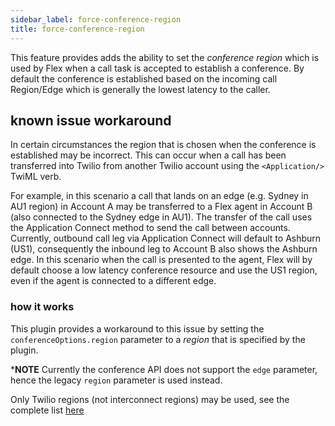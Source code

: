 ```yaml
---
sidebar_label: force-conference-region
title: force-conference-region
---
```


This feature provides adds the ability to set the _conference region_ which is used by Flex when a call task is accepted to establish a conference. By default the conference is established based on the incoming call Region/Edge which is generally the lowest latency to the caller. 

## known issue workaround
In certain circumstances the region that is chosen when the conference is established may be incorrect. This can occur when a call has been transferred into Twilio from another Twilio account using the `<Application/>` TwiML verb. 

For example, in this scenario a call that lands on an edge (e.g. Sydney in AU1 region) in Account A may be transferred to a Flex agent in Account B (also connected to the Sydney edge in AU1).  The transfer of the call uses the Application Connect method to send the call between accounts. Currently, outbound call leg via Application Connect will default to Ashburn (US1), consequently the inbound leg to Account B also shows the Ashburn edge. In this scenario when the call is presented to the agent, Flex will by default choose a low latency conference resource and use the US1 region, even if the agent is connected to a different edge.

### how it works
This plugin provides a workaround to this issue by setting the `conferenceOptions.region` parameter to a _region_ that is specified by the plugin.

***NOTE** Currently the conference API does not support the `edge` parameter, hence the legacy `region` parameter is used instead. 

Only Twilio regions (not interconnect regions) may be used, see the complete list [here](https://www.twilio.com/docs/global-infrastructure/edge-locations/legacy-regions)